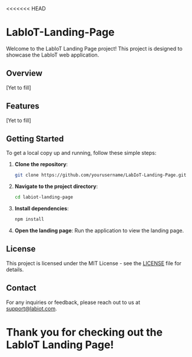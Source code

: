 <<<<<<< HEAD
# LabIoT-Landing-Page

Welcome to the LabIoT Landing Page project! This project is designed to showcase the LabIoT web application.

## Overview
[Yet to fill]
## Features
[Yet to fill]
## Getting Started

To get a local copy up and running, follow these simple steps:

1. **Clone the repository**:
   ```bash
   git clone https://github.com/yourusername/LabIoT-Landing-Page.git
   ```

2. **Navigate to the project directory**:
   ```bash
   cd labiot-landing-page
   ```

3. **Install dependencies**:
   ```bash
   npm install
   ```

4. **Open the landing page**:
   Run the application to view the landing page.

## License

This project is licensed under the MIT License - see the [LICENSE](LICENSE) file for details.

## Contact

For any inquiries or feedback, please reach out to us at [support@labiot.com](mailto:support@labiot.com). 

Thank you for checking out the LabIoT Landing Page!
=======
